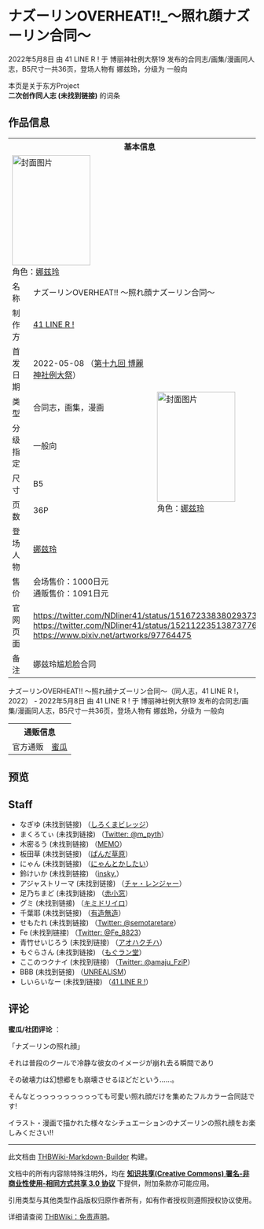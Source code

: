 # ナズーリンOVERHEAT!!_～照れ顔ナズーリン合同～

<!-- source html: G:\repos\THBWiki-Markdown-Builder\THBWikiMarkdown\Temp\main\2\2d\ns0%3A%E3%83%8A%E3%82%BA%E3%83%BC%E3%83%AA%E3%83%B3OVERHEAT%21%21_%EF%BD%9E%E7%85%A7%E3%82%8C%E9%A1%94%E3%83%8A%E3%82%BA%E3%83%BC%E3%83%AA%E3%83%B3%E5%90%88%E5%90%8C%EF%BD%9E.html -->

2022年5月8日 由 41 LINE R ! 于 博丽神社例大祭19 发布的合同志/画集/漫画同人志，B5尺寸一共36页，登场人物有 娜兹玲，分级为 一般向

本页是关于东方Project  
 **二次创作同人志 (未找到链接)** 的词条
## 作品信息

<table><tbody><tr><th colspan="3">基本信息</th></tr><tr><td class="cover-artwork-mobile" colspan="2"><a href="./文件-ナズーリンOVERHEAT!!_～照れ顔ナズーリン合同～封面.png.md" class="image" title="封面图片"><img alt="封面图片" src="https://upload.thwiki.cc/thumb/c/c3/%E3%83%8A%E3%82%BA%E3%83%BC%E3%83%AA%E3%83%B3OVERHEAT%21%21_%EF%BD%9E%E7%85%A7%E3%82%8C%E9%A1%94%E3%83%8A%E3%82%BA%E3%83%BC%E3%83%AA%E3%83%B3%E5%90%88%E5%90%8C%EF%BD%9E%E5%B0%81%E9%9D%A2.png/159px-%E3%83%8A%E3%82%BA%E3%83%BC%E3%83%AA%E3%83%B3OVERHEAT%21%21_%EF%BD%9E%E7%85%A7%E3%82%8C%E9%A1%94%E3%83%8A%E3%82%BA%E3%83%BC%E3%83%AA%E3%83%B3%E5%90%88%E5%90%8C%EF%BD%9E%E5%B0%81%E9%9D%A2.png" decoding="async" loading="lazy" width="159" height="224" srcset="https://upload.thwiki.cc/thumb/c/c3/%E3%83%8A%E3%82%BA%E3%83%BC%E3%83%AA%E3%83%B3OVERHEAT%21%21_%EF%BD%9E%E7%85%A7%E3%82%8C%E9%A1%94%E3%83%8A%E3%82%BA%E3%83%BC%E3%83%AA%E3%83%B3%E5%90%88%E5%90%8C%EF%BD%9E%E5%B0%81%E9%9D%A2.png/238px-%E3%83%8A%E3%82%BA%E3%83%BC%E3%83%AA%E3%83%B3OVERHEAT%21%21_%EF%BD%9E%E7%85%A7%E3%82%8C%E9%A1%94%E3%83%8A%E3%82%BA%E3%83%BC%E3%83%AA%E3%83%B3%E5%90%88%E5%90%8C%EF%BD%9E%E5%B0%81%E9%9D%A2.png 1.5x, https://upload.thwiki.cc/thumb/c/c3/%E3%83%8A%E3%82%BA%E3%83%BC%E3%83%AA%E3%83%B3OVERHEAT%21%21_%EF%BD%9E%E7%85%A7%E3%82%8C%E9%A1%94%E3%83%8A%E3%82%BA%E3%83%BC%E3%83%AA%E3%83%B3%E5%90%88%E5%90%8C%EF%BD%9E%E5%B0%81%E9%9D%A2.png/317px-%E3%83%8A%E3%82%BA%E3%83%BC%E3%83%AA%E3%83%B3OVERHEAT%21%21_%EF%BD%9E%E7%85%A7%E3%82%8C%E9%A1%94%E3%83%8A%E3%82%BA%E3%83%BC%E3%83%AA%E3%83%B3%E5%90%88%E5%90%8C%EF%BD%9E%E5%B0%81%E9%9D%A2.png 2x" data-file-width="2508" data-file-height="3541"></a><div class="cover-char">角色：<a href="./娜兹玲.md" title="娜兹玲">娜兹玲</a></div></td>
</tr><tr><td class="label">名称</td><td colspan="2"> ナズーリンOVERHEAT!! ～照れ顔ナズーリン合同～ </td></tr><tr><td class="label">制作方</td><td><a href="./41_LINE_R_!.md" title="41 LINE R !">41 LINE R&#160;!</a></td><td class="cover-artwork" rowspan="8" style="min-width:224px;"><a href="./文件-ナズーリンOVERHEAT!!_～照れ顔ナズーリン合同～封面.png.md" class="image" title="封面图片"><img alt="封面图片" src="https://upload.thwiki.cc/thumb/c/c3/%E3%83%8A%E3%82%BA%E3%83%BC%E3%83%AA%E3%83%B3OVERHEAT%21%21_%EF%BD%9E%E7%85%A7%E3%82%8C%E9%A1%94%E3%83%8A%E3%82%BA%E3%83%BC%E3%83%AA%E3%83%B3%E5%90%88%E5%90%8C%EF%BD%9E%E5%B0%81%E9%9D%A2.png/159px-%E3%83%8A%E3%82%BA%E3%83%BC%E3%83%AA%E3%83%B3OVERHEAT%21%21_%EF%BD%9E%E7%85%A7%E3%82%8C%E9%A1%94%E3%83%8A%E3%82%BA%E3%83%BC%E3%83%AA%E3%83%B3%E5%90%88%E5%90%8C%EF%BD%9E%E5%B0%81%E9%9D%A2.png" decoding="async" loading="lazy" width="159" height="224" srcset="https://upload.thwiki.cc/thumb/c/c3/%E3%83%8A%E3%82%BA%E3%83%BC%E3%83%AA%E3%83%B3OVERHEAT%21%21_%EF%BD%9E%E7%85%A7%E3%82%8C%E9%A1%94%E3%83%8A%E3%82%BA%E3%83%BC%E3%83%AA%E3%83%B3%E5%90%88%E5%90%8C%EF%BD%9E%E5%B0%81%E9%9D%A2.png/238px-%E3%83%8A%E3%82%BA%E3%83%BC%E3%83%AA%E3%83%B3OVERHEAT%21%21_%EF%BD%9E%E7%85%A7%E3%82%8C%E9%A1%94%E3%83%8A%E3%82%BA%E3%83%BC%E3%83%AA%E3%83%B3%E5%90%88%E5%90%8C%EF%BD%9E%E5%B0%81%E9%9D%A2.png 1.5x, https://upload.thwiki.cc/thumb/c/c3/%E3%83%8A%E3%82%BA%E3%83%BC%E3%83%AA%E3%83%B3OVERHEAT%21%21_%EF%BD%9E%E7%85%A7%E3%82%8C%E9%A1%94%E3%83%8A%E3%82%BA%E3%83%BC%E3%83%AA%E3%83%B3%E5%90%88%E5%90%8C%EF%BD%9E%E5%B0%81%E9%9D%A2.png/317px-%E3%83%8A%E3%82%BA%E3%83%BC%E3%83%AA%E3%83%B3OVERHEAT%21%21_%EF%BD%9E%E7%85%A7%E3%82%8C%E9%A1%94%E3%83%8A%E3%82%BA%E3%83%BC%E3%83%AA%E3%83%B3%E5%90%88%E5%90%8C%EF%BD%9E%E5%B0%81%E9%9D%A2.png 2x" data-file-width="2508" data-file-height="3541"></a><div class="cover-char">角色：<a href="./娜兹玲.md" title="娜兹玲">娜兹玲</a></div></td>
</tr><tr><td class="label">首发日期</td><td>2022-05-08&#160;（<a href="/展会作品列表?e=%E5%8D%9A%E4%B8%BD%E7%A5%9E%E7%A4%BE%E4%BE%8B%E5%A4%A7%E7%A5%AD%2319">第十九回 博麗神社例大祭</a>）</td></tr><tr><td class="label">类型</td><td>合同志，画集，漫画</td></tr><tr><td class="label">分级指定</td><td>一般向</td></tr><tr><td class="label">尺寸</td><td>B5</td></tr><tr><td class="label">页数</td><td>36P</td></tr><tr><td class="label">登场人物</td><td><a href="./娜兹玲.md" title="娜兹玲">娜兹玲</a></td></tr><tr><td class="label">售价</td><td>会场售价：1000日元<br>通贩售价：1091日元</td></tr>
<tr><td class="label">官网页面</td><td colspan="2"><a rel="nofollow" class="external free" href="https://twitter.com/NDliner41/status/1516723383802937344">https://twitter.com/NDliner41/status/1516723383802937344</a><br><a rel="nofollow" class="external free" href="https://twitter.com/NDliner41/status/1521122351387377670">https://twitter.com/NDliner41/status/1521122351387377670</a><br><a rel="nofollow" class="external free" href="https://www.pixiv.net/artworks/97764475">https://www.pixiv.net/artworks/97764475</a></td></tr><tr><td class="label">备注</td><td colspan="2">娜兹玲尴尬脸合同</td></tr></tbody></table>

ナズーリンOVERHEAT!! ～照れ顔ナズーリン合同～（同人志，41 LINE R&#160;!，2022） - 2022年5月8日 由 41 LINE R&#160;! 于 博丽神社例大祭19 发布的合同志/画集/漫画同人志，B5尺寸一共36页，登场人物有 娜兹玲，分级为 一般向

<table><tbody><tr><th colspan="3">通贩信息</th></tr><tr><td class="label">官方通贩</td><td colspan="2"><a rel="nofollow" class="external text" href="https://www.melonbooks.co.jp/detail/detail.php?product_id=1456739">蜜瓜</a></td></tr></tbody></table>


## 预览
## Staff
- なぎゆ (未找到链接) （[しろくまビレッジ](./しろくまビレッジ.md)）
- まくろてぃ (未找到链接) （[Twitter: @m_pyth](https://twitter.com/m_pyth)）
- 木密るう (未找到链接) （[MEMO](./MEMO.md)）
- 板田草 (未找到链接) （[ぱんだ草原](./ぱんだ草原.md)）
- にゃん (未找到链接) （[にゃんとかしたい](./にゃんとかしたい.md)）
- 鈴けいか (未找到链接) （[insky.](./insky..md)）
- アジャストリーマ (未找到链接) （[チャ・レンジャー](./チャ・レンジャー.md)）
- 足乃ちまど (未找到链接) （[赤小窓](./赤小窓.md)）
- グミ (未找到链接) （[キミドリイロ](./キミドリイロ.md)）
- 千葉耶 (未找到链接) （[有造無造](./有造無造.md)）
- せもたれ (未找到链接) （[Twitter: @semotaretare](https://twitter.com/semotaretare)）
- Fe (未找到链接) （[Twitter: @Fe_8823](https://twitter.com/Fe_8823)）
- 青竹せいじろう (未找到链接) （[アオハクチハ](./アオハクチハ.md)）
- もぐらさん (未找到链接) （[もぐラン堂](./もぐラン堂.md)）
- ここのつクナイ (未找到链接) （[Twitter: @amaju_FziP](https://twitter.com/amaju_FziP)）
- BBB (未找到链接) （[UNREALISM](./UNREALISM.md)）
- しいらいなー (未找到链接) （[41 LINE R&#160;!](./41_LINE_R_!.md)）

## 评论

  
 **蜜瓜/社团评论** ：  

「ナズーリンの照れ顔」  

それは普段のクールで冷静な彼女のイメージが崩れ去る瞬間であり  

その破壊力は幻想郷をも崩壊させるほどだという……。  

  

そんなとっっっっっっっっっても可愛い照れ顔だけを集めたフルカラー合同誌です!  

イラスト・漫画で描かれた様々なシチュエーションのナズーリンの照れ顔をお楽しみください!!
  


  
  

  





---

此文档由 [THBWiki-Markdown-Builder](https://github.com/Delsin-Yu/THBWiki-Markdown-Builder) 构建。

文档中的所有内容除特殊注明外，均在 [**知识共享(Creative Commons) 署名-非商业性使用-相同方式共享 3.0 协议**](https://creativecommons.org/licenses/by-sa/3.0/deed.zh-hans) 下提供，附加条款亦可能应用。

引用类型与其他类型作品版权归原作者所有，如有作者授权则遵照授权协议使用。

详细请查阅 [THBWiki：免责声明](https://thbwiki.cc/THBWiki:%E5%85%8D%E8%B4%A3%E5%A3%B0%E6%98%8E)。

